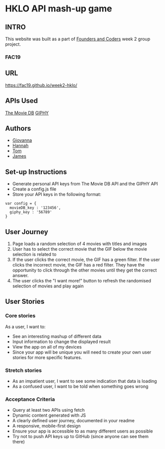# HKLO API mash-up game

## INTRO
This website was built as a part of [Founders and Coders](http://www.foundersandcoders.com) week 2 group project.

### FAC19

## URL

https://fac19.github.io/week2-hklo/

## APIs Used
[The Movie DB](https://www.themoviedb.org/documentation/api)
[GIPHY](https://developers.giphy.com/)

## Authors

- [Giovanna](http://github.com/glrta)
- [Hannah](http://github.com/hannahgooding)
- [Tom](http://github.com/tacotoemeck)
- [James](http://github.com/jamesj-0)

## Set-up Instructions
- Generate personal API keys from The Movie DB API and the GIPHY API
- Create a config.js file
- Store your API keys in the following format:
```
var config = {
  movieDB_key : '123456',
  giphy_key : '56789'
}
```

## User Journey
1. Page loads a random selection of 4 movies with titles and images
2. User has to select the correct movie that the GIF below the movie selection is related to
3. If the user clicks the correct movie, the GIF has a green filter. If the user clicks the incorrect movie, the GIF has a red filter. They have the opportunity to click through the other movies until they get the correct answer.
4. The user clicks the "I want more!" button to refresh the randomised selection of movies and play again

## User Stories

### Core stories

As a user, I want to:

- See an interesting mashup of different data
- Input information to change the displayed result
- View the app on all of my devices
- Since your app will be unique you will need to create your own user stories for more specific features.

### Stretch stories

- As an impatient user, I want to see some indication that data is loading
- As a confused user, I want to be told when something goes wrong

### Acceptance Criteria
- Query at least two APIs using fetch
- Dynamic content generated with JS
- A clearly defined user journey, documented in your readme
- A responsive, mobile-first design
- Ensure your app is accessible to as many different users as possible
- Try not to push API keys up to GitHub (since anyone can see them there)